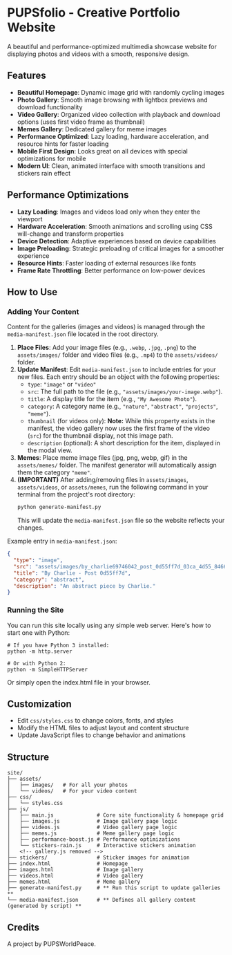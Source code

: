 # PUPSfolio - Creative Portfolio Website

A beautiful and performance-optimized multimedia showcase website for displaying photos and videos with a smooth, responsive design.

## Features

- **Beautiful Homepage**: Dynamic image grid with randomly cycling images
- **Photo Gallery**: Smooth image browsing with lightbox previews and download functionality
- **Video Gallery**: Organized video collection with playback and download options (uses first video frame as thumbnail)
- **Memes Gallery**: Dedicated gallery for meme images
- **Performance Optimized**: Lazy loading, hardware acceleration, and resource hints for faster loading
- **Mobile First Design**: Looks great on all devices with special optimizations for mobile
- **Modern UI**: Clean, animated interface with smooth transitions and stickers rain effect

## Performance Optimizations

- **Lazy Loading**: Images and videos load only when they enter the viewport
- **Hardware Acceleration**: Smooth animations and scrolling using CSS will-change and transform properties
- **Device Detection**: Adaptive experiences based on device capabilities
- **Image Preloading**: Strategic preloading of critical images for a smoother experience
- **Resource Hints**: Faster loading of external resources like fonts
- **Frame Rate Throttling**: Better performance on low-power devices

## How to Use

### Adding Your Content

Content for the galleries (images and videos) is managed through the `media-manifest.json` file located in the root directory.

1.  **Place Files**: Add your image files (e.g., `.webp`, `.jpg`, `.png`) to the `assets/images/` folder and video files (e.g., `.mp4`) to the `assets/videos/` folder.
2.  **Update Manifest**: Edit `media-manifest.json` to include entries for your new files. Each entry should be an object with the following properties:
    *   `type`: `"image"` or `"video"`
    *   `src`: The full path to the file (e.g., `"assets/images/your-image.webp"`).
    *   `title`: A display title for the item (e.g., `"My Awesome Photo"`).
    *   `category`: A category name (e.g., `"nature"`, `"abstract"`, `"projects"`, `"meme"`).
    *   `thumbnail` (for videos only): **Note:** While this property exists in the manifest, the video gallery now uses the first frame of the video (`src`) for the thumbnail display, not this image path.
    *   `description` (optional): A short description for the item, displayed in the modal view.
3.  **Memes**: Place meme image files (jpg, png, webp, gif) in the `assets/memes/` folder. The manifest generator will automatically assign them the category `"meme"`.
4.  **(IMPORTANT)** After adding/removing files in `assets/images`, `assets/videos`, or `assets/memes`, run the following command in your terminal from the project's root directory:
    ```bash
    python generate-manifest.py
    ```
    This will update the `media-manifest.json` file so the website reflects your changes.

Example entry in `media-manifest.json`:
```json
{
  "type": "image",
  "src": "assets/images/by_charlie69746042_post_0d55ff7d_03ca_4d55_8466_b4977b5ce8c1.webp",
  "title": "By Charlie - Post 0d55ff7d",
  "category": "abstract",
  "description": "An abstract piece by Charlie."
}
```

### Running the Site

You can run this site locally using any simple web server. Here's how to start one with Python:

```
# If you have Python 3 installed:
python -m http.server

# Or with Python 2:
python -m SimpleHTTPServer
```

Or simply open the index.html file in your browser.

## Customization

- Edit `css/styles.css` to change colors, fonts, and styles
- Modify the HTML files to adjust layout and content structure
- Update JavaScript files to change behavior and animations

## Structure

```
site/
├── assets/
│   ├── images/   # For all your photos
│   └── videos/   # For your video content
├── css/
│   └── styles.css
├── js/
│   ├── main.js              # Core site functionality & homepage grid
│   ├── images.js            # Image gallery page logic
│   ├── videos.js            # Video gallery page logic
│   ├── memes.js             # Meme gallery page logic
│   ├── performance-boost.js # Performance optimizations
│   └── stickers-rain.js     # Interactive stickers animation
│   <!-- gallery.js removed -->
├── stickers/                # Sticker images for animation
├── index.html               # Homepage
├── images.html              # Image gallery
├── videos.html              # Video gallery
├── memes.html               # Meme gallery
├── generate-manifest.py     # ** Run this script to update galleries **
└── media-manifest.json      # ** Defines all gallery content (generated by script) **
```

## Credits

A project by PUPSWorldPeace.
